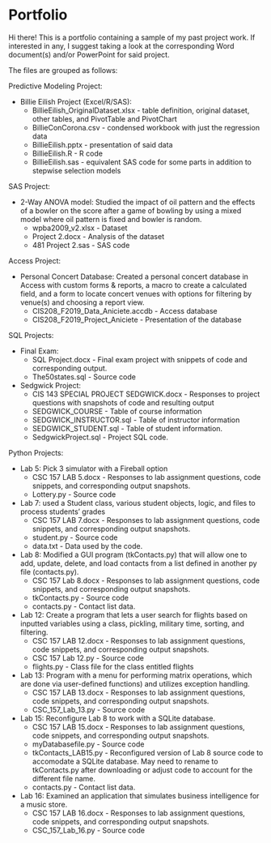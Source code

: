 # Portfolio
Hi there! This is a portfolio containing a sample of my past project work. If interested in any, I suggest taking a look at the corresponding Word document(s) and/or PowerPoint for said project.  

The files are grouped as follows:  
  
Predictive Modeling Project:
  - Billie Eilish Project (Excel/R/SAS):
      - BillieEilish_OriginalDataset.xlsx  - table definition, original dataset, other tables, and PivotTable and PivotChart
      - BillieConCorona.csv - condensed workbook with just the regression data
      - BillieEilish.pptx - presentation of said data
      - BillieEilish.R - R code
      - BillieEilish.sas - equivalent SAS code for some parts in addition to stepwise selection models

SAS Project:
  - 2-Way ANOVA model: Studied the impact of oil pattern and the effects of a bowler on the score after a game of bowling by using a mixed model where oil pattern is fixed and bowler is random.
      - wpba2009_v2.xlsx - Dataset
      - Project 2.docx - Analysis of the dataset
      - 481 Project 2.sas - SAS code
  
Access Project: 
  - Personal Concert Database: Created a personal concert database in Access with custom forms & reports, a macro to create a calculated field, and a form to locate concert venues with options for filtering by venue(s) and choosing a report view.
      - CIS208_F2019_Data_Aniciete.accdb - Access database
      - CIS208_F2019_Project_Aniciete - Presentation of the database
 
SQL Projects:
  - Final Exam:
      - SQL Project.docx - Final exam project with snippets of code and corresponding output.
      - The50states.sql - Source code
  - Sedgwick Project:
      - CIS 143 SPECIAL PROJECT SEDGWICK.docx - Responses to project questions with snapshots of code and resulting output
      - SEDGWICK_COURSE - Table of course information
      - SEDGWICK_INSTRUCTOR.sql - Table of instructor information
      - SEDGWICK_STUDENT.sql - Table of student information.
      - SedgwickProject.sql - Project SQL code.
    
Python Projects:
  - Lab 5: Pick 3 simulator with a Fireball option
      - CSC 157 LAB 5.docx - Responses to lab assignment questions, code snippets, and corresponding output snapshots.
      - Lottery.py - Source code
  - Lab 7: used a Student class, various student objects, logic, and files to process students’ grades
      - CSC 157 LAB 7.docx - Responses to lab assignment questions, code snippets, and corresponding output snapshots.
      - student.py - Source code
      - data.txt - Data used by the code.
  - Lab 8: Modified a GUI program (tkContacts.py) that will allow one to add, update, delete, and load contacts from a list defined in another py file (contacts.py).
      - CSC 157 Lab 8.docx - Responses to lab assignment questions, code snippets, and corresponding output snapshots.
      - tkContacts.py - Source code
      - contacts.py - Contact list data.
  - Lab 12: Create a program that lets a user search for flights based on inputted variables using a class, pickling, military time, sorting, and filtering.
      - CSC 157 LAB 12.docx - Responses to lab assignment questions, code snippets, and corresponding output snapshots.
      - CSC 157 Lab 12.py - Source code
      - flights.py - Class file for the class entitled flights
  - Lab 13: Program with a menu for performing matrix operations, which are done via user-defined functions) and utilizes exception handling.
      - CSC 157 LAB 13.docx - Responses to lab assignment questions, code snippets, and corresponding output snapshots.
      - CSC_157_Lab_13.py - Source code
  - Lab 15: Reconfigure Lab 8 to work with a SQLite database.
      - CSC 157 LAB 15.docx - Responses to lab assignment questions, code snippets, and corresponding output snapshots.
      - myDatabasefile.py - Source code
      - tkContacts_LAB15.py - Reconfigured version of Lab 8 source code to accomodate a SQLite database. May need to rename to tkContacts.py after downloading or adjust code to account for the different file name.
      - contacts.py - Contact list data.
  - Lab 16: Examined an application that simulates business intelligence for a music store.
      - CSC 157 LAB 16.docx - Responses to lab assignment questions, code snippets, and corresponding output snapshots.
      - CSC_157_Lab_16.py - Source code
      
    
